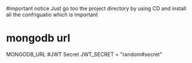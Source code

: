 #important notice
Just go too the project directory by using CD
and install all the confriguatio which is important
# mongodb url
MONGODB_URL
#JWT Secret
JWT_SECRET = "random#secret"
